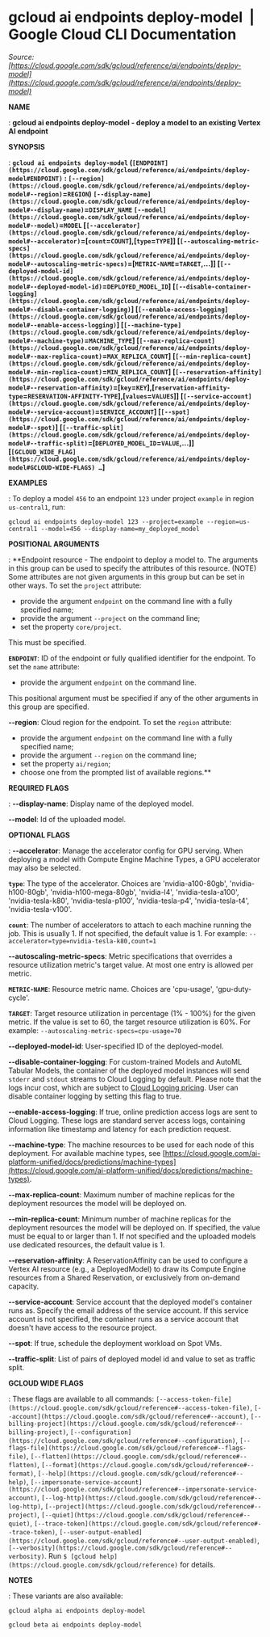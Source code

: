 # gcloud ai endpoints deploy-model  |  Google Cloud CLI Documentation

*Source: [https://cloud.google.com/sdk/gcloud/reference/ai/endpoints/deploy-model](https://cloud.google.com/sdk/gcloud/reference/ai/endpoints/deploy-model)*

**NAME**

: **gcloud ai endpoints deploy-model - deploy a model to an existing Vertex AI endpoint**

**SYNOPSIS**

: **`gcloud ai endpoints deploy-model` (`[ENDPOINT](https://cloud.google.com/sdk/gcloud/reference/ai/endpoints/deploy-model#ENDPOINT)` : `[--region](https://cloud.google.com/sdk/gcloud/reference/ai/endpoints/deploy-model#--region)`=`REGION`) `[--display-name](https://cloud.google.com/sdk/gcloud/reference/ai/endpoints/deploy-model#--display-name)`=`DISPLAY_NAME` `[--model](https://cloud.google.com/sdk/gcloud/reference/ai/endpoints/deploy-model#--model)`=`MODEL` [`[--accelerator](https://cloud.google.com/sdk/gcloud/reference/ai/endpoints/deploy-model#--accelerator)`=[`count`=`COUNT`],[`type`=`TYPE`]] [`[--autoscaling-metric-specs](https://cloud.google.com/sdk/gcloud/reference/ai/endpoints/deploy-model#--autoscaling-metric-specs)`=[`METRIC-NAME`=`TARGET`,…]] [`[--deployed-model-id](https://cloud.google.com/sdk/gcloud/reference/ai/endpoints/deploy-model#--deployed-model-id)`=`DEPLOYED_MODEL_ID`] [`[--disable-container-logging](https://cloud.google.com/sdk/gcloud/reference/ai/endpoints/deploy-model#--disable-container-logging)`] [`[--enable-access-logging](https://cloud.google.com/sdk/gcloud/reference/ai/endpoints/deploy-model#--enable-access-logging)`] [`[--machine-type](https://cloud.google.com/sdk/gcloud/reference/ai/endpoints/deploy-model#--machine-type)`=`MACHINE_TYPE`] [`[--max-replica-count](https://cloud.google.com/sdk/gcloud/reference/ai/endpoints/deploy-model#--max-replica-count)`=`MAX_REPLICA_COUNT`] [`[--min-replica-count](https://cloud.google.com/sdk/gcloud/reference/ai/endpoints/deploy-model#--min-replica-count)`=`MIN_REPLICA_COUNT`] [`[--reservation-affinity](https://cloud.google.com/sdk/gcloud/reference/ai/endpoints/deploy-model#--reservation-affinity)`=[`key`=`KEY`],[`reservation-affinity-type`=`RESERVATION-AFFINITY-TYPE`],[`values`=`VALUES`]] [`[--service-account](https://cloud.google.com/sdk/gcloud/reference/ai/endpoints/deploy-model#--service-account)`=`SERVICE_ACCOUNT`] [`[--spot](https://cloud.google.com/sdk/gcloud/reference/ai/endpoints/deploy-model#--spot)`] [`[--traffic-split](https://cloud.google.com/sdk/gcloud/reference/ai/endpoints/deploy-model#--traffic-split)`=[`DEPLOYED_MODEL_ID`=`VALUE`,…]] [`[GCLOUD_WIDE_FLAG](https://cloud.google.com/sdk/gcloud/reference/ai/endpoints/deploy-model#GCLOUD-WIDE-FLAGS) …`]**

**EXAMPLES**

: To deploy a model ``456`` to an endpoint
``123`` under project
``example`` in region
``us-central1``, run:

```
gcloud ai endpoints deploy-model 123 --project=example --region=us-central1 --model=456 --display-name=my_deployed_model
```

**POSITIONAL ARGUMENTS**

: **Endpoint resource - The endpoint to deploy a model to. The arguments in this
group can be used to specify the attributes of this resource. (NOTE) Some
attributes are not given arguments in this group but can be set in other ways.
To set the `project` attribute:

- provide the argument `endpoint` on the command line with a fully
specified name;
- provide the argument `--project` on the command line;
- set the property `core/project`.

This must be specified.

**`ENDPOINT`**:
ID of the endpoint or fully qualified identifier for the endpoint.
To set the `name` attribute:

- provide the argument `endpoint` on the command line.

This positional argument must be specified if any of the other arguments in this
group are specified.

**--region**:
Cloud region for the endpoint.
To set the `region` attribute:

- provide the argument `endpoint` on the command line with a fully
specified name;
- provide the argument `--region` on the command line;
- set the property `ai/region`;
- choose one from the prompted list of available regions.**

**REQUIRED FLAGS**

: **--display-name**:
Display name of the deployed model.

**--model**:
Id of the uploaded model.

**OPTIONAL FLAGS**

: **--accelerator**:
Manage the accelerator config for GPU serving. When deploying a model with
Compute Engine Machine Types, a GPU accelerator may also be selected.

**`type`**:
The type of the accelerator. Choices are 'nvidia-a100-80gb', 'nvidia-h100-80gb',
'nvidia-h100-mega-80gb', 'nvidia-l4', 'nvidia-tesla-a100', 'nvidia-tesla-k80',
'nvidia-tesla-p100', 'nvidia-tesla-p4', 'nvidia-tesla-t4', 'nvidia-tesla-v100'.

**`count`**:
The number of accelerators to attach to each machine running the job. This is
usually 1. If not specified, the default value is 1.
For example: `--accelerator=type=nvidia-tesla-k80,count=1`

**--autoscaling-metric-specs**:
Metric specifications that overrides a resource utilization metric's target
value. At most one entry is allowed per metric.

**`METRIC-NAME`**:
Resource metric name. Choices are 'cpu-usage', 'gpu-duty-cycle'.

**`TARGET`**:
Target resource utilization in percentage (1% - 100%) for the given metric. If
the value is set to 60, the target resource utilization is 60%.
For example: `--autoscaling-metric-specs=cpu-usage=70`

**--deployed-model-id**:
User-specified ID of the deployed-model.

**--disable-container-logging**:
For custom-trained Models and AutoML Tabular Models, the container of the
deployed model instances will send `stderr` and `stdout`
streams to Cloud Logging by default. Please note that the logs incur cost, which
are subject to [Cloud
Logging pricing](https://cloud.google.com/stackdriver/pricing).
User can disable container logging by setting this flag to true.

**--enable-access-logging**:
If true, online prediction access logs are sent to Cloud Logging.
These logs are standard server access logs, containing information like
timestamp and latency for each prediction request.

**--machine-type**:
The machine resources to be used for each node of this deployment. For available
machine types, see [https://cloud.google.com/ai-platform-unified/docs/predictions/machine-types](https://cloud.google.com/ai-platform-unified/docs/predictions/machine-types).

**--max-replica-count**:
Maximum number of machine replicas for the deployment resources the model will
be deployed on.

**--min-replica-count**:
Minimum number of machine replicas for the deployment resources the model will
be deployed on. If specified, the value must be equal to or larger than 1.
If not specified and the uploaded models use dedicated resources, the default
value is 1.

**--reservation-affinity**:
A ReservationAffinity can be used to configure a Vertex AI resource (e.g., a
DeployedModel) to draw its Compute Engine resources from a Shared Reservation,
or exclusively from on-demand capacity.

**--service-account**:
Service account that the deployed model's container runs as. Specify the email
address of the service account. If this service account is not specified, the
container runs as a service account that doesn't have access to the resource
project.

**--spot**:
If true, schedule the deployment workload on Spot VMs.

**--traffic-split**:
List of pairs of deployed model id and value to set as traffic split.

**GCLOUD WIDE FLAGS**

: These flags are available to all commands: `[--access-token-file](https://cloud.google.com/sdk/gcloud/reference#--access-token-file)`,
`[--account](https://cloud.google.com/sdk/gcloud/reference#--account)`, `[--billing-project](https://cloud.google.com/sdk/gcloud/reference#--billing-project)`,
`[--configuration](https://cloud.google.com/sdk/gcloud/reference#--configuration)`,
`[--flags-file](https://cloud.google.com/sdk/gcloud/reference#--flags-file)`,
`[--flatten](https://cloud.google.com/sdk/gcloud/reference#--flatten)`, `[--format](https://cloud.google.com/sdk/gcloud/reference#--format)`, `[--help](https://cloud.google.com/sdk/gcloud/reference#--help)`, `[--impersonate-service-account](https://cloud.google.com/sdk/gcloud/reference#--impersonate-service-account)`,
`[--log-http](https://cloud.google.com/sdk/gcloud/reference#--log-http)`,
`[--project](https://cloud.google.com/sdk/gcloud/reference#--project)`, `[--quiet](https://cloud.google.com/sdk/gcloud/reference#--quiet)`, `[--trace-token](https://cloud.google.com/sdk/gcloud/reference#--trace-token)`, `[--user-output-enabled](https://cloud.google.com/sdk/gcloud/reference#--user-output-enabled)`,
`[--verbosity](https://cloud.google.com/sdk/gcloud/reference#--verbosity)`.
Run `$ [gcloud help](https://cloud.google.com/sdk/gcloud/reference)` for details.

**NOTES**

: These variants are also available:

```
gcloud alpha ai endpoints deploy-model
```

```
gcloud beta ai endpoints deploy-model
```